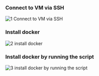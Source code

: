 ### Connect to VM via SSH

![1 Connect to VM via SSH](https://user-images.githubusercontent.com/58173938/206630580-dc735ab3-ed6a-419b-b545-f3e175f3d4e4.png)

### Install docker

![2 install docker](https://user-images.githubusercontent.com/58173938/206630608-9067c2a3-8e02-4c2e-b6ba-88942688fa2d.png)

### Install docker by running the script

![3 install docker by running the script](https://user-images.githubusercontent.com/58173938/206630727-5dd82b11-c863-480e-b267-97cf2deadcd6.png)

